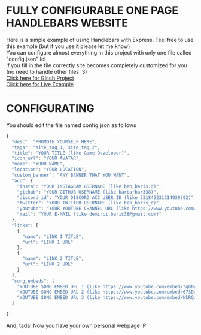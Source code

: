 # FULLY CONFIGURABLE ONE PAGE HANDLEBARS WEBSITE

Here is a simple example of using Handlebars with Express. Feel free to use this example (but if you use it please let me know)<br>
You can configure almost everything in this project with only one file called "config.json" lol<br>
if you fill in the file correctly site becomes completely customized for you (no need to handle other files :3)<br>
[Click here for Glitch Project](https://glitch.com/~fully-configurable-webpage)<br>
[Click here for Live Example](https://example.is-my.fun/)

# CONFIGURATING

You should edit the file named config.json as follows
```js
{
  "desc": "PROMOTE YOURSELF HERE",
  "tags": "site_tag_1, site_tag_2",
  "title": "YOUR TITLE (like Game Developer)",
  "icon_url": "YOUR AVATAR",
  "name": "YOUR NAME",
  "location": "YOUR LOCATION",
  "custom_banner": "ANY BANNER THAT YOU WANT",
  "acc": {
    "insta": "YOUR INSTAGRAM USERNAME (like ben_baris.d)",
    "github": "YOUR GITHUB USERNAME (like barbarbar338)",
    "discord_id": "YOUR DISCORD ACC USER ID (like 331846231514939392)",
    "twitter": "YOUR TWITTER USERNAME (like ben_baris_d)",
    "youtube": "YOUR YOUTUBE CHANNEL URL (like https://www.youtube.com/ProjectHammer)",
    "mail": "YOUR E-MAIL (like demirci.baris38@gmail.com)"
  },
  "links": [
    {
      "name": "LINK 1 TITLE",
      "url": "LINK 1 URL"
    },
    {
      "name": "LINK 2 TITLE",
      "url": "LINK 2 URL"
    }
  ],
  "song_embeds": [
    "YOUTUBE SONG EMBED URL 1 (like https://www.youtube.com/embed/tgbNymZ7vqY)",
    "YOUTUBE SONG EMBED URL 2 (like https://www.youtube.com/embed/673DwzEmBAY)",
    "YOUTUBE SONG EMBED URL 3 (like https://www.youtube.com/embed/WkRQduFN4qA)"
  ]

}
```
And, tada! Now you have your own personal webpage :P
